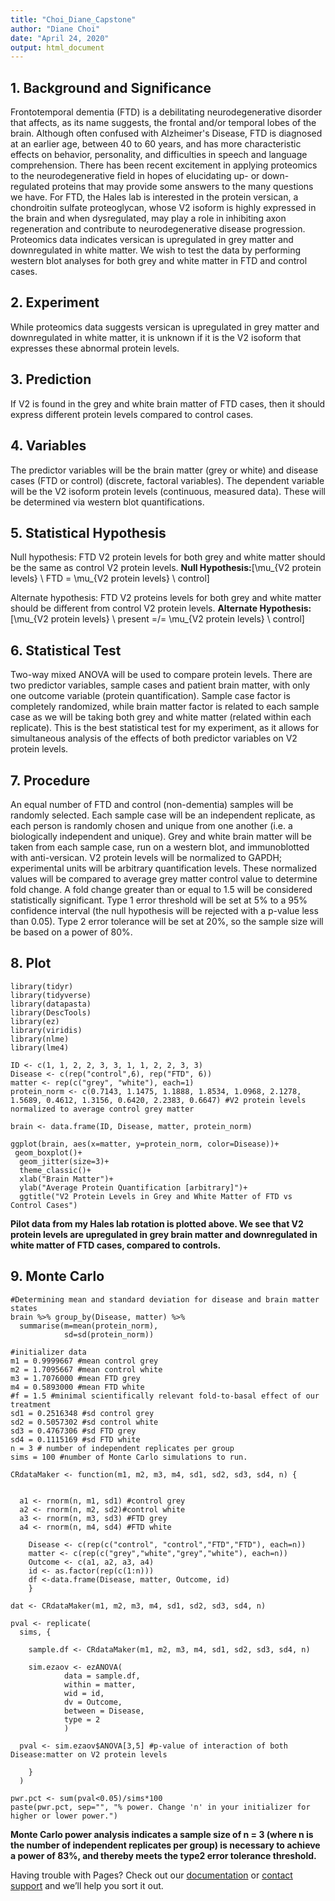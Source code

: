 ```yaml
---
title: "Choi_Diane_Capstone"
author: "Diane Choi"
date: "April 24, 2020"
output: html_document
---
```


## 1. Background and Significance

Frontotemporal dementia (FTD) is a debilitating neurodegenerative disorder that affects, as its name suggests, the frontal and/or temporal lobes of the brain. Although often confused with Alzheimer's Disease, FTD is diagnosed at an earlier age, between 40 to 60 years, and has more characteristic effects on behavior, personality, and difficulties in speech and language comprehension. There has been recent excitement in applying proteomics to the neurodegenerative field in hopes of elucidating up- or down-regulated proteins that may provide some answers to the many questions we have. For FTD, the Hales lab is interested in the protein versican, a chondroitin sulfate proteoglycan, whose V2 isoform is highly expressed in the brain and when dysregulated, may play a role in inhibiting axon regeneration and contribute to neurodegenerative disease progression. Proteomics data indicates versican is upregulated in grey matter and downregulated in white matter. We wish to test the data by performing western blot analyses for both grey and white matter in FTD and control cases.

## 2. Experiment

While proteomics data suggests versican is upregulated in grey matter and downregulated in white matter, it is unknown if it is the V2 isoform that expresses these abnormal protein levels. 

## 3. Prediction

If V2 is found in the grey and white brain matter of FTD cases, then it should express different protein levels compared to control cases. 

## 4. Variables 

The predictor variables will be the brain matter (grey or white) and disease cases (FTD or control) (discrete, factoral variables). The dependent variable will be the V2 isoform protein levels (continuous, measured data). These will be determined via western blot quantifications.

## 5. Statistical Hypothesis 

Null hypothesis: FTD V2 protein levels for both grey and white matter should be the same as control V2 protein levels. **Null Hypothesis:**\[\mu_{V2 protein levels} \ FTD = \mu_{V2 protein levels} \ control\]

Alternate hypothesis: FTD V2 proteins levels for both grey and white matter should be different from control V2 protein levels. **Alternate Hypothesis:** \[\mu_{V2 protein levels} \ present =/= \mu_{V2 protein levels} \ control\]

## 6. Statistical Test

Two-way mixed ANOVA will be used to compare protein levels. There are two predictor variables, sample cases and patient brain matter, with only one outcome variable (protein quantification). Sample case factor is completely randomized, while brain matter factor is related to each sample case as we will be taking both grey and white matter (related within each replicate). This is the best statistical test for my experiment, as it allows for simultaneous analysis of the effects of both predictor variables on V2 protein levels. 

## 7. Procedure

An equal number of FTD and control (non-dementia) samples will be randomly selected. Each sample case will be an independent replicate, as each person is randomly chosen and unique from one another (i.e. a biologically independent and unique). Grey and white brain matter will be taken from each sample case, run on a western blot, and immunoblotted with anti-versican. V2 protein levels will be normalized to GAPDH; experimental units will be arbitrary quantification levels. These normalized values will be compared to average grey matter control value to determine fold change. A fold change greater than or equal to 1.5 will be considered statistically significant. Type 1 error threshold will be set at 5% to a 95% confidence interval (the null hypothesis will be rejected with a p-value less than 0.05). Type 2 error tolerance will be set at 20%, so the sample size will be based on a power of 80%. 

## 8. Plot

```{r}
library(tidyr)
library(tidyverse)
library(datapasta)
library(DescTools)
library(ez)
library(viridis)
library(nlme)
library(lme4)

ID <- c(1, 1, 2, 2, 3, 3, 1, 1, 2, 2, 3, 3)
Disease <- c(rep("control",6), rep("FTD", 6))
matter <- rep(c("grey", "white"), each=1)
protein_norm <- c(0.7143, 1.1475, 1.1888, 1.8534, 1.0968, 2.1278, 1.5689, 0.4612, 1.3156, 0.6420, 2.2383, 0.6647) #V2 protein levels normalized to average control grey matter

brain <- data.frame(ID, Disease, matter, protein_norm)

ggplot(brain, aes(x=matter, y=protein_norm, color=Disease))+
 geom_boxplot()+
  geom_jitter(size=3)+
  theme_classic()+
  xlab("Brain Matter")+
  ylab("Average Protein Quantification [arbitrary]")+
  ggtitle("V2 Protein Levels in Grey and White Matter of FTD vs Control Cases")

```

**Pilot data from my Hales lab rotation is plotted above. We see that V2 protein levels are upregulated in grey brain matter and downregulated in white matter of FTD cases, compared to controls.**

## 9. Monte Carlo

```{r}
#Determining mean and standard deviation for disease and brain matter states
brain %>% group_by(Disease, matter) %>% 
  summarise(m=mean(protein_norm),
            sd=sd(protein_norm))

#initializer data
m1 = 0.9999667 #mean control grey
m2 = 1.7095667 #mean control white	
m3 = 1.7076000 #mean FTD grey
m4 = 0.5893000 #mean FTD white
#f = 1.5 #minimal scientifically relevant fold-to-basal effect of our treatment
sd1 = 0.2516348 #sd control grey
sd2 = 0.5057302 #sd control white
sd3 = 0.4767306 #sd FTD grey
sd4 = 0.1115169 #sd FTD white
n = 3 # number of independent replicates per group
sims = 100 #number of Monte Carlo simulations to run. 

CRdataMaker <- function(m1, m2, m3, m4, sd1, sd2, sd3, sd4, n) { 
  
  
  a1 <- rnorm(n, m1, sd1) #control grey
  a2 <- rnorm(n, m2, sd2)#control white
  a3 <- rnorm(n, m3, sd3) #FTD grey
  a4 <- rnorm(n, m4, sd4) #FTD white
    
    Disease <- c(rep(c("control", "control","FTD","FTD"), each=n))
    matter <- c(rep(c("grey","white","grey","white"), each=n))
    Outcome <- c(a1, a2, a3, a4)
    id <- as.factor(rep(c(1:n)))
    df <-data.frame(Disease, matter, Outcome, id)
    }

dat <- CRdataMaker(m1, m2, m3, m4, sd1, sd2, sd3, sd4, n)

pval <- replicate(
  sims, {
 
    sample.df <- CRdataMaker(m1, m2, m3, m4, sd1, sd2, sd3, sd4, n)
    
    sim.ezaov <- ezANOVA(
            data = sample.df, 
            within = matter,
            wid = id,
            dv = Outcome,
            between = Disease,
            type = 2
            )
  
  pval <- sim.ezaov$ANOVA[3,5] #p-value of interaction of both Disease:matter on V2 protein levels
    
    }
  )

pwr.pct <- sum(pval<0.05)/sims*100
paste(pwr.pct, sep="", "% power. Change 'n' in your initializer for higher or lower power.")
```

**Monte Carlo power analysis indicates a sample size of n = 3 (where n is the number of independent replicates per group) is necessary to achieve a power of 83%, and thereby meets the type2 error tolerance threshold.**



Having trouble with Pages? Check out our [documentation](https://help.github.com/categories/github-pages-basics/) or [contact support](https://github.com/contact) and we’ll help you sort it out.
